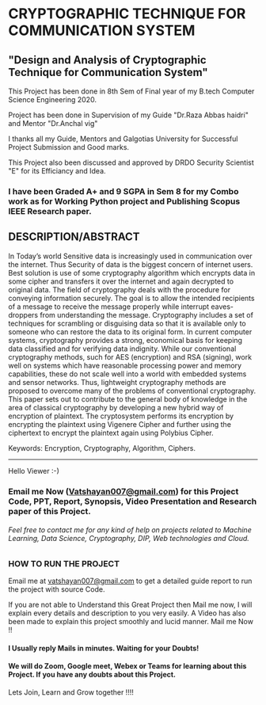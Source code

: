 # CRYPTOGRAPHIC TECHNIQUE FOR COMMUNICATION SYSTEM
## "Design and Analysis of Cryptographic Technique for Communication System"



This Project has been done in 8th Sem of Final year of my B.tech Computer Science Engineering 2020.

Project has been done in Supervision of my Guide "Dr.Raza Abbas haidri" and Mentor "Dr.Anchal vig"

I thanks all my Guide, Mentors and Galgotias University for Successful Project Submission and Good marks. 

This Project also been discussed and approved by DRDO Security Scientist "E" for its Efficiancy and Idea.


### I have been Graded A+ and 9 SGPA in Sem 8 for my Combo work as for Working Python project and Publishing Scopus IEEE Research paper.

## DESCRIPTION/ABSTRACT

In Today’s world Sensitive data is increasingly used in communication over the internet. Thus Security of data is the biggest concern of internet users. Best solution is use of some cryptography algorithm which encrypts data in some cipher and transfers it over the internet and again decrypted to original data. The field of cryptography deals with the procedure for conveying information securely. The goal is to allow the intended recipients of a message to receive the message properly while interrupt eaves- droppers from understanding the message. Cryptography includes a set of techniques for scrambling or disguising data so that it is available only to someone who can restore the data to its original form. In current computer systems, cryptography provides a strong, economical basis for keeping data classified and for verifying data indignity. While our conventional cryptography methods, such for AES (encryption) and RSA (signing), work well on systems which have reasonable processing power and memory capabilities, these do not scale well into a world with embedded systems and sensor networks. Thus, lightweight cryptography methods are proposed to overcome many of the problems of conventional cryptography. This paper sets out to contribute to the general body of knowledge in the area of classical cryptography by developing a new hybrid way of encryption of plaintext. The cryptosystem performs its encryption by encrypting the plaintext using Vigenere Cipher and further using the ciphertext to encrypt the plaintext again using Polybius Cipher.

Keywords: Encryption, Cryptography, Algorithm, Ciphers.

*********************************************************************************************************************************************************************************

Hello Viewer :-)
### Email me Now (Vatshayan007@gmail.com) for this Project Code, PPT, Report, Synopsis, Video Presentation and Research paper of this Project.
###### Feel free to contact me for any kind of help on projects related to Machine Learning, Data Science, Cryptography, DIP, Web technologies and Cloud.


### HOW TO RUN THE PROJECT
Email me at vatshayan007@gmail.com to get a detailed guide report to run the project with source Code.

If you are not able to Understand this Great Project then Mail me now, I will explain every details and description to you very easily. 
A Video has also been made to explain this project smoothly and lucid manner. Mail me Now !!

#### I Usually reply Mails in minutes. Waiting for your Doubts!

#### We will do Zoom, Google meet, Webex or Teams for learning about this Project. If you have any doubts about this Project.

Lets Join, Learn and Grow together !!!!
